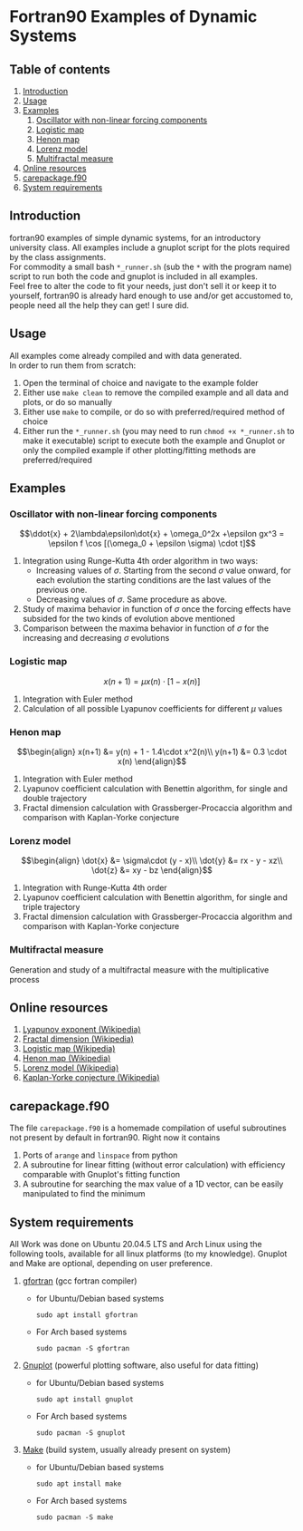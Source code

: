 # Fortran90 Examples of Dynamic Systems

## Table of contents

1. [Introduction](#Introduction)
2. [Usage](#Usage)
3. [Examples](#Examples)
	1. [Oscillator with non-linear forcing components](#Oscillator-with-non-linear-forcing-components)
	2. [Logistic map](#Logistic-map)
	3. [Henon map](#Henon-map)
	4. [Lorenz model](#Lorenz-model)
	5. [Multifractal measure](#Multifractal-measure)
4. [Online resources](#Online-resources)
5. [carepackage.f90](#carepackagef90)
6. [System requirements](#System-requirements)

## Introduction 

fortran90 examples of simple dynamic systems, for an introductory university class. All examples include a gnuplot script for the plots required by the class assignments.  
For commodity a small bash `*_runner.sh` (sub the `*` with the program name) script to run both the code and gnuplot is included in all examples.  
Feel free to alter the code  to fit your needs, just don't sell it or keep it to yourself, fortran90 is already hard enough to use and/or get accustomed to, people need all the help they can get! I sure did.

## Usage

All examples come already compiled and with data generated.  
In order to run them from scratch:

1. Open the terminal of choice and navigate to the example folder
2. Either use `make clean` to remove the  compiled example and all data and plots, or do so manually
3. Either use `make` to compile, or do so with preferred/required method of choice
4. Either run the `*_runner.sh` (you may need to run `chmod +x *_runner.sh` to make it executable) script to execute both the example and Gnuplot or only the compiled example if other plotting/fitting methods are preferred/required

## Examples

### Oscillator with non-linear forcing components

$$\ddot{x} + 2\lambda\epsilon\dot{x} + \omega_0^2x +\epsilon gx^3 = \epsilon f \cos  [(\omega_0 + \epsilon \sigma) \cdot t]$$

1. Integration using Runge-Kutta 4th order algorithm in two ways:  
	* Increasing values of $\sigma$. Starting from the second $\sigma$ value onward, for each evolution the starting conditions are the last values of the previous one.  
	* Decreasing values of $\sigma$. Same procedure as above.  
2. Study of maxima behavior in function of $\sigma$ once the forcing effects have subsided for the two kinds of evolution above mentioned  
3. Comparison between the maxima behavior in function of $\sigma$ for the increasing and decreasing $\sigma$ evolutions  	

### Logistic map  

$$x(n+1) = \mu x(n)\cdot [1-x(n)]$$

1. Integration with Euler method  
2. Calculation of all possible Lyapunov coefficients for different $\mu$ values  

### Henon map
	
$$\begin{align} 
x(n+1) &= y(n) + 1 - 1.4\cdot x^2(n)\\
y(n+1) &= 0.3 \cdot x(n) 
\end{align}$$

1. Integration with Euler method  
2. Lyapunov coefficient calculation with Benettin algorithm, for single and double trajectory  
3. Fractal dimension calculation with Grassberger-Procaccia algorithm and comparison with Kaplan-Yorke conjecture  
	
### Lorenz model 	

$$\begin{align}
\dot{x} &= \sigma\cdot (y - x)\\
\dot{y} &= rx - y - xz\\
\dot{z} &= xy - bz
\end{align}$$
	
1. Integration with Runge-Kutta 4th order  
2. Lyapunov coefficient calculation with Benettin algorithm, for single and triple trajectory  
3. Fractal dimension calculation with Grassberger-Procaccia algorithm and comparison with Kaplan-Yorke conjecture  

### Multifractal measure

Generation and study of a multifractal measure with the multiplicative process 

## Online resources

1. [Lyapunov exponent (Wikipedia)](https://en.wikipedia.org/wiki/Lyapunov_exponent)
2. [Fractal dimension (Wikipedia)](https://en.wikipedia.org/wiki/Fractal_dimension)
3. [Logistic map (Wikipedia)](https://en.wikipedia.org/wiki/Logistic_map)
4. [Henon map (Wikipedia)](https://en.wikipedia.org/wiki/Henon_map)
5. [Lorenz model (Wikipedia)](https://en.wikipedia.org/wiki/Lorenz_system)
6. [Kaplan-Yorke conjecture (Wikipedia)](https://en.wikipedia.org/wiki/Kaplan%E2%80%93Yorke_conjecture)

## carepackage.f90

The file `carepackage.f90` is a homemade compilation of useful subroutines not present by default in fortran90. Right now it contains

1. Ports of `arange` and `linspace` from python
2. A subroutine for linear fitting (without error calculation) with efficiency comparable with Gnuplot's fitting function
3. A subroutine for searching the max value of a 1D vector, can be easily manipulated to find the minimum

## System requirements

All Work was done on Ubuntu 20.04.5 LTS and Arch Linux using the following tools, available for all linux platforms (to my knowledge). Gnuplot and Make are optional, depending on user preference.  

1. [gfortran](https://gcc.gnu.org/wiki/GFortran) (gcc fortran compiler)  

   * for Ubuntu/Debian based systems  
  
         sudo apt install gfortran  
  
   * For Arch based systems  
    
         sudo pacman -S gfortran

2. [Gnuplot](http://www.gnuplot.info/) (powerful plotting software, also useful for data fitting)  

   * for Ubuntu/Debian based systems  
  
         sudo apt install gnuplot  
  
   * For Arch based systems  
    
         sudo pacman -S gnuplot

3. [Make](https://www.gnu.org/software/make/) (build system, usually already present on system)  

   * for Ubuntu/Debian based systems  
  
         sudo apt install make  
  
   * For Arch based systems  
    
         sudo pacman -S make

